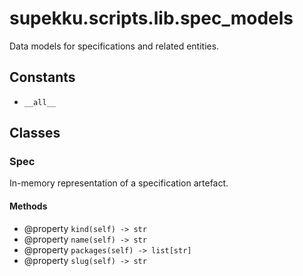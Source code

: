 # supekku.scripts.lib.spec_models

Data models for specifications and related entities.

## Constants

- `__all__`

## Classes

### Spec

In-memory representation of a specification artefact.

#### Methods

- @property `kind(self) -> str`
- @property `name(self) -> str`
- @property `packages(self) -> list[str]`
- @property `slug(self) -> str`
